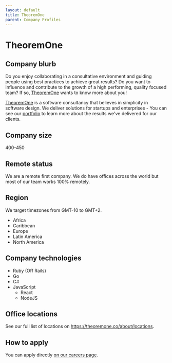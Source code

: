 ```yaml
---
layout: default
title: TheoremOne
parent: Company Profiles
---
```


# TheoremOne

## Company blurb

Do you enjoy collaborating in a consultative environment and guiding people using best practices to achieve great results? Do you want to influence and contribute to the growth of a high performing, quality focused team? If so, [TheoremOne](https://theoremone.co) wants to know more about you!

[TheoremOne](https://theoremone.co) is a software consultancy that believes in simplicity in software design. We deliver solutions for startups and enterprises - You can see our [portfolio](https://theoremone.co/results) to learn more about the results we've delivered for our clients.

## Company size

400-450

## Remote status

We are a remote first company. We do have offices across the world but most of our team works 100% remotely.

## Region

We target timezones from GMT-10 to GMT+2.

* Africa
* Caribbean
* Europe
* Latin America
* North America

## Company technologies

* Ruby (Off Rails)
* Go
* C#
* JavaScript
  * React
  * NodeJS

## Office locations

See our full list of locations on https://theoremone.co/about/locations.

## How to apply

You can apply directly [on our careers page](https://jobs.lever.co/theoremonellc).
